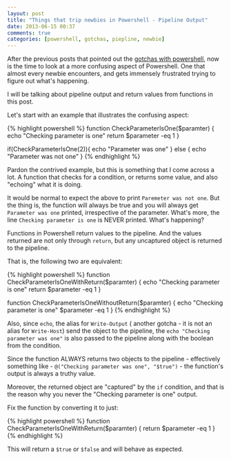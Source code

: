 ```yaml
---
layout: post
title: "Things that trip newbies in Powershell - Pipeline Output"
date: 2013-06-15 00:37
comments: true
categories: [powershell, gotchas, piepline, newbie]
---
```


After the previous posts that pointed out the [gotchas with powershell](/blog/2013/02/18/things-that-trip-newbies-in-powershell-encodings/), now is the time to look at a more confusing aspect of Powershell. One that almost every newbie encounters, and gets immensely frustrated trying to figure out what's happening.

I will be talking about pipeline output and return values from functions in this post.

Let's start with an example that illustrates the confusing aspect:

{% highlight powershell %}
function CheckParameterIsOne($paramter) {
    echo "Checking parameter is one"
    return $parameter -eq 1
}

if(CheckParameterIsOne(2)){
    echo "Parameter was one"
} else {
    echo "Parameter was not one"
}
{% endhighlight %}

Pardon the contrived example, but this is something that I come across a lot. A function that checks for a condition, or returns some value, and also "echoing" what it is doing.

It would be normal to expect the above to print `Paremeter was not one`. But the thing is, the function will always be true and you will always get `Parameter was one` printed, irrespective of the parameter. What's more, the line `Checking parameter is one` is NEVER printed. What's happening?

Functions in Powershell return values to the pipeline. And the values returned are not only through `return`, but any uncaptured object is returned to the pipeline. 

That is, the following two are equivalent:

{% highlight powershell %}
function CheckParameterIsOneWithReturn($paramter) {
    echo "Checking parameter is one"
    return $parameter -eq 1
}

function CheckParameterIsOneWithoutReturn($paramter) {
    echo "Checking parameter is one"
    $parameter -eq 1
}
{% endhighlight %}

Also, since `echo`, the alias for `Write-Output` ( another gotcha - it is not an alias for `Write-Host`) send the object to the pipeline, the `echo "Checking parameter was one"` is also passed to the pipeline along with the boolean from the condition.

Since the function ALWAYS returns two objects to the pipeline - effectively something like - `@("Checking parameter was one", "$true")` - the function's output is always a truthy value.

Moreover, the returned object are "captured" by the `if` condition, and that is the reason why you never the "Checking parameter is one" output.

Fix the function by converting it to just:

{% highlight powershell %}
function CheckParameterIsOneWithReturn($paramter) {
    return $parameter -eq 1
}
{% endhighlight %}

This will return a `$true` or `$false` and will behave as expected.








